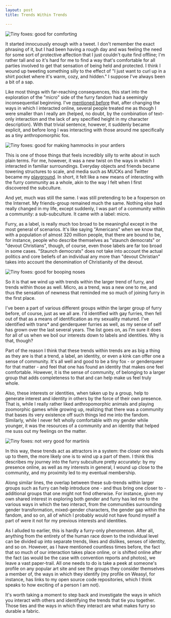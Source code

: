 ```yaml
---
layout: post
title: Trends Within Trends

---
```


![Tiny foxes: good for comforting](/assets/furry/trends-within-trends/kb-tinyfoxcomfort1.jpg)

It started innocuously enough with a tweet. I don't remember the exact phrasing
of it, but I had been having a rough day and was feeling the need for some sort
of protective affection that I just couldn't quite find offline; I'm rather
tall and so it's hard for me to find a way that's comfortable for all parties
involved to get that sensation of being held and protected. I think I wound up
tweeting something silly to the effect of "I just want to curl up in a shirt
pocket where it's warm, cozy, and hidden." I suppose I've always been a bit of
a sap.

Like most things with far-reaching consequences, this start into the
exploration of the "micro" side of the furry fandom had a seemingly
inconsequential beginning. I've <a title="Interpreting an Avatar"
href="http://adjectivespecies.com/2013/01/02/interpreting-an-avatar/"
target="_blank">mentioned before</a> that, after changing the ways in which I
interacted online, several people treated me as though I were smaller than I
really am (helped, no doubt, by the combination of text-only interaction and
the lack of any specified height in my character description). With that
trivial sentence, however, it suddenly became explicit, and before long I was
interacting with those around me specifically as a tiny anthropomorphic fox.

![Tiny foxes: good for making hammocks in your antlers](/assets/furry/trends-within-trends/kb-makyohammock1.jpg)

This is one of those things that feels incredibly silly to write about in such
plain terms. For me, however, it was a new twist on the ways in which I
interacted in familiar surroundings. Everyday objects and friends became
towering structures to scale, and media such as MUCKs and Twitter became my <a
href="https://storify.com/drab_makyo/microfox-text-adventure-game"
target="_blank">playground</a>. In short, it felt like a new means of
interacting with the furry community as a whole, akin to the way I felt when I
first discovered the subculture.

And yet, much was still the same. I was still pretending to be a foxperson on
the Internet. My friends-group remained much the same. Nothing else had really
changed in my life, except suddenly, I was part of a community within a
community: a sub-subculture. It came with a label: micro.

Furry, as a label, is really much too broad to be meaningful except in the most
general of scenarios. It's like saying "Americans" when we know that, with a
population of almost 320 million people, that there are bound to be, for
instance, people who describe themselves as "staunch democrats" or "devout
Christians", though, of course, even those labels are far too broad in some
cases. "Staunch democrats" does not take into account the actual politics and
core beliefs of an individual any more than "devout Christian" takes into
account the denomination of Christianity of the devout.

![Tiny foxes: good for booping noses](/assets/furry/trends-within-trends/kb-avery4_7.png)

So it is that we wind up with trends within the larger trend of furry, and
trends within those as well. Micro, as a trend, was a new one to me, and thus
the sensation of newness that reminded me so much of joining furry in the first
place.

I've been a part of various different groups within the larger group of furry
before, of course, just as we all are. I'd identified with gay furries, then
fell out of that as a means of identification as my sexuality matured. I've
identified with trans\* and genderqueer furries as well, as my sense of self
has grown over the last several years. The list goes on, as I'm sure it does
for all of us when we boil our interests down to labels and identities. Why is
that, though?

Part of the reason I think that these trends within trends are as big a thing
as they are is that a trend, a label, an identity, or even a kink can offer one
a sense of community. It's all well and good to be a tiny fox - or genderqueer
for that matter - and feel that one has found an identity that makes one feel
comfortable. However, it is the sense of community, of belonging to a larger
group that adds completeness to that and can help make us feel truly whole.

Also, these interests or identities, when taken up by a group, help to generate
interest and identity in others by the force of their own presence. That is,
while I really rather liked anthropomorphic animals and playing zoomorphic
games while growing up, realizing that there was a community that bases its
very existence off such things led me into the fandom. Similarly, while I never
felt wholly comfortable with my gender while younger, it was the resources of a
community and an identity that helped me suss out my feelings on the matter.

![Tiny foxes: not very good for martinis](/assets/furry/trends-within-trends/ao-makyotini-2.png)

In this way, these trends act as attractors in a system: the closer one winds
up to them, the more likely one is to wind up a part of them. I think this
describes my journey into the furry subculture pretty accurately: by my
presence online, as well as my interests in general, I wound up close to the
community, and my proximity led to my eventual membership.

Along similar lines, the overlap between these sub-trends within larger groups
such as furry can help introduce one - and thus bring one closer to -
additional groups that one might not find otherwise. For instance, given my own
shared interest in exploring both gender and furry has led me to the various
ways in which the two interact, from the communities surrounding gender
transformation, mixed-gender characters, the gender gap within the fandom, and
so on, all of which I probably would not have found myself a part of were it
not for my previous interests and identities.

As I alluded to earlier, this is hardly a furry-only phenomenon. After all,
anything from the entirety of the human race down to the individual level can
be divided up into separate trends, likes and dislikes, senses of identity, and
so on. However, as I have mentioned countless times before, the fact that so
much of our interaction takes place online, or is shifted online after the fact
(as would be the case with convention reports and photos), we leave a vast
paper-trail. All one needs to do is take a peek at someone's profile on any
popular art site and see the groups they consider themselves a member of, the
ways in which they identify (my profile on Weasyl, for instance, has links to
my open source code repositories, which I think speaks to how exciting of a
person I am not).

It's worth taking a moment to step back and investigate the ways in which you
interact with others and identifying the trends that tie you together. Those
ties and the ways in which they interact are what makes furry so durable a
fabric.
